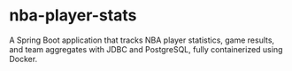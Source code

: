 # nba-player-stats
A Spring Boot application that tracks NBA player statistics, game results, and team aggregates with JDBC and PostgreSQL, fully containerized using Docker.
